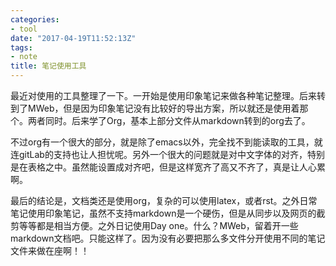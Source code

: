```yaml
---
categories:
- tool
date: "2017-04-19T11:52:13Z"
tags:
- note
title: 笔记使用工具
---
```


最近对使用的工具整理了一下。一开始是使用印象笔记来做各种笔记整理。后来转到了MWeb，但是因为印象笔记没有比较好的导出方案，所以就还是使用着那个。两者同时。后来学了Org，基本上部分文件从markdown转到的org去了。

不过org有一个很大的部分，就是除了emacs以外，完全找不到能读取的工具，就连gitLab的支持也让人担忧呢。另外一个很大的问题就是对中文字体的对齐，特别是在表格之中。虽然能设置成对齐吧，但是这样宽齐了高又不齐了，真是让人心累啊。

最后的结论是，文档类还是使用org，复杂的可以使用latex，或者rst。之外日常笔记使用印象笔记，虽然不支持markdown是一个硬伤，但是从同步以及网页的截剪等等都是相当方便。之外日记使用Day one。什么？MWeb，留着开一些markdown文档吧。只能这样了。因为没有必要把那么多文件分开使用不同的笔记文件来做在座啊！！
